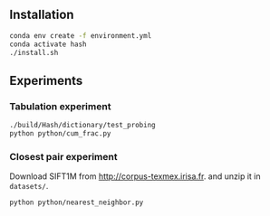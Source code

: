 ## Installation
```sh
conda env create -f environment.yml
conda activate hash
./install.sh
```
## Experiments
### Tabulation experiment
```sh
./build/Hash/dictionary/test_probing
python python/cum_frac.py
```
### Closest pair experiment
Download SIFT1M from http://corpus-texmex.irisa.fr. and unzip it in `datasets/`.
```sh
python python/nearest_neighbor.py
```